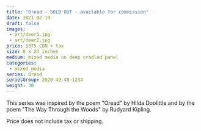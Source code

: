 ```yaml
---
title: "Oread - SOLD OUT - available for commission"
date: 2021-02-14
draft: false
images:
 - art/deer1.jpg
 - art/deer2.jpg
price: $375 CDN + tax
size: 8 x 24 inches 
medium: mixed media on deep cradled panel
categories:
 - mixed media
series: Oread
seriesGroup: 2020-49-49-1234
weight: 30
---
```


This series was inspired by the poem "Oread" by Hilda Doolittle and by the poem "The Way Through the Woods" by Rudyard Kipling.

 Price does not include tax or shipping.